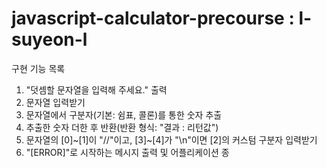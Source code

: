 # javascript-calculator-precourse : l-suyeon-l


구현 기능 목록
1. "덧셈할 문자열을 입력해 주세요." 출력
2. 문자열 입력받기
3. 문자열에서 구분자(기본: 쉼표, 콜론)를 통한 숫자 추출
4. 추출한 숫자 더한 후 반환(반환 형식: "결과 : 리턴값")
5. 문자열의 [0]~[1]이 "//"이고, [3]~[4]가 "\n"이면 [2]의 커스텀 구분자 입력받기
6. "[ERROR]"로 시작하는 메시지 출력 및 어플리케이션 종
